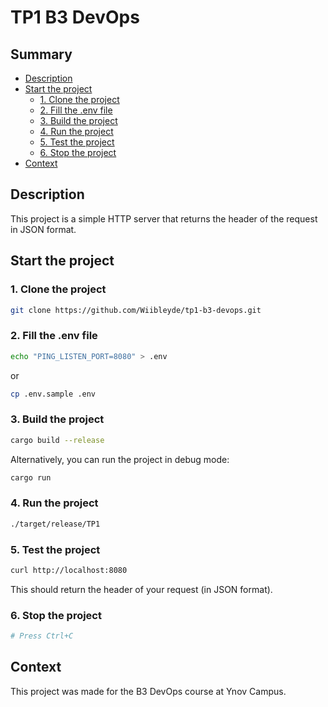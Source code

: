 # TP1 B3 DevOps

## Summary

- [Description](#description)
- [Start the project](#start-the-project)
  - [1. Clone the project](#1-clone-the-project)
  - [2. Fill the .env file](#2-fill-the-env-file)
  - [3. Build the project](#3-build-the-project)
  - [4. Run the project](#4-run-the-project)
  - [5. Test the project](#5-test-the-project)
  - [6. Stop the project](#6-stop-the-project)
- [Context](#context)

## Description

This project is a simple HTTP server that returns the header of the request in JSON format.

## Start the project

### 1. Clone the project

```bash
git clone https://github.com/Wiibleyde/tp1-b3-devops.git
```

### 2. Fill the .env file

```bash
echo "PING_LISTEN_PORT=8080" > .env
```

or

```bash
cp .env.sample .env
```

### 3. Build the project

```bash
cargo build --release
```

Alternatively, you can run the project in debug mode:

```bash
cargo run
```

### 4. Run the project

```bash
./target/release/TP1
```

### 5. Test the project

```bash
curl http://localhost:8080
```

This should return the header of your request (in JSON format).

### 6. Stop the project

```bash
# Press Ctrl+C
```

## Context

This project was made for the B3 DevOps course at Ynov Campus.
